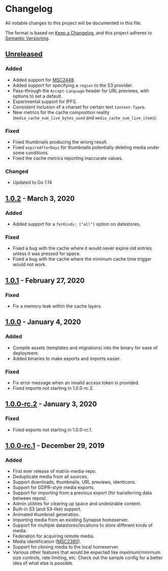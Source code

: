 # Changelog

All notable changes to this project will be documented in this file.

The format is based on [Keep a Changelog](https://keepachangelog.com/en/1.0.0/), and this project adheres to 
[Semantic Versioning](https://semver.org/spec/v2.0.0.html).

## [Unreleased]

### Added

* Added support for [MSC2448](https://github.com/matrix-org/matrix-doc/pull/2448).
* Added support for specifying a `region` to the S3 provider.
* Pass-through the `Accept-Language` header for URL previews, with options to set a default.
* Experimental support for IPFS.
* Consistent inclusion of a charset for certain text `Content-Type`s.
* New metrics for the cache composition reality (`media_cache_num_live_bytes_used` and `media_cache_num_live_items`).

### Fixed

* Fixed thumbnails producing the wrong result.
* Fixed `expireAfterDays` for thumbnails potentially deleting media under some conditions.
* Fixed the cache metrics reporting inaccurate values.

### Changed

* Updated to Go 1.14

## [1.0.2] - March 3, 2020

### Added

* Added support for a `forKinds: ["all"]` option on datastores.

### Fixed

* Fixed a bug with the cache where it would never expire old entries unless it was pressed for space.
* Fixed a bug with the cache where the minimum cache time trigger would not work.

## [1.0.1] - February 27, 2020

### Fixed

* Fix a memory leak within the cache layers.

## [1.0.0] - January 4, 2020

### Added

* Compile assets (templates and migrations) into the binary for ease of deployment.
* Added binaries to make exports and imports easier.

### Fixed

* Fix error message when an invalid access token is provided.
* Fixed imports not starting in 1.0.0-rc.2.

## [1.0.0-rc.2] - January 3, 2020

### Fixed

* Fixed exports not starting in 1.0.0-rc.1.

## [1.0.0-rc.1] - December 29, 2019

### Added

* First ever release of matrix-media-repo.
* Deduplicate media from all sources.
* Support downloads, thumbnails, URL previews, identicons.
* Support for GDPR-style media exports.
* Support for importing from a previous export (for transferring data between repos).
* Admin utilities for clearing up space and undesirable content.
* Built-in S3 (and S3-like) support.
* Animated thumbnail generation.
* Importing media from an existing Synapse homeserver.
* Support for multiple datastores/locations to store different kinds of media.
* Federation for acquiring remote media.
* Media identification ([MSC2380](https://github.com/matrix-org/matrix-doc/pull/2380)).
* Support for cloning media to the local homeserver.
* Various other features that would be expected like maximum/minimum size controls, rate limiting, etc. Check out the
  sample config for a better idea of what else is possible.

[unreleased]: https://github.com/turt2live/matrix-media-repo/compare/v1.0.2...HEAD
[1.0.2]: https://github.com/turt2live/matrix-media-repo/compare/v1.0.1...v1.0.2
[1.0.1]: https://github.com/turt2live/matrix-media-repo/compare/v1.0.0...v1.0.1
[1.0.0]: https://github.com/turt2live/matrix-media-repo/compare/v1.0.0-rc.2...v1.0.0
[1.0.0-rc.2]: https://github.com/turt2live/matrix-media-repo/compare/v1.0.0-rc.1...v1.0.0-rc.2
[1.0.0-rc.1]: https://github.com/turt2live/matrix-media-repo/releases/tag/v1.0.0-rc.1
